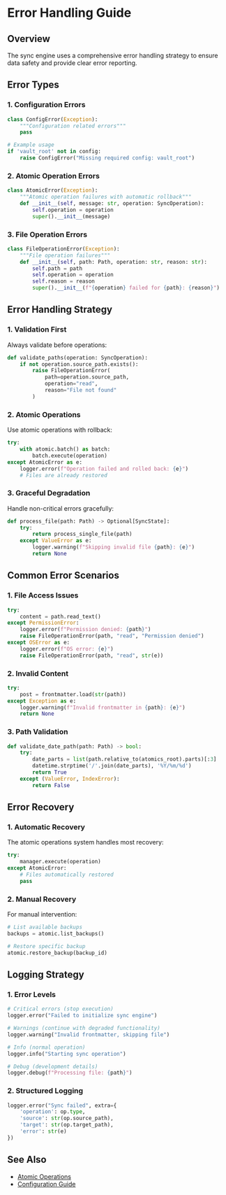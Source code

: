 # Error Handling Guide

## Overview
The sync engine uses a comprehensive error handling strategy to ensure data safety and provide clear error reporting.

## Error Types

### 1. Configuration Errors
```python
class ConfigError(Exception):
    """Configuration related errors"""
    pass

# Example usage
if 'vault_root' not in config:
    raise ConfigError("Missing required config: vault_root")
```

### 2. Atomic Operation Errors
```python
class AtomicError(Exception):
    """Atomic operation failures with automatic rollback"""
    def __init__(self, message: str, operation: SyncOperation):
        self.operation = operation
        super().__init__(message)
```

### 3. File Operation Errors
```python
class FileOperationError(Exception):
    """File operation failures"""
    def __init__(self, path: Path, operation: str, reason: str):
        self.path = path
        self.operation = operation
        self.reason = reason
        super().__init__(f"{operation} failed for {path}: {reason}")
```

## Error Handling Strategy

### 1. Validation First
Always validate before operations:
```python
def validate_paths(operation: SyncOperation):
    if not operation.source_path.exists():
        raise FileOperationError(
            path=operation.source_path,
            operation="read",
            reason="File not found"
        )
```

### 2. Atomic Operations
Use atomic operations with rollback:
```python
try:
    with atomic.batch() as batch:
        batch.execute(operation)
except AtomicError as e:
    logger.error(f"Operation failed and rolled back: {e}")
    # Files are already restored
```

### 3. Graceful Degradation
Handle non-critical errors gracefully:
```python
def process_file(path: Path) -> Optional[SyncState]:
    try:
        return process_single_file(path)
    except ValueError as e:
        logger.warning(f"Skipping invalid file {path}: {e}")
        return None
```

## Common Error Scenarios

### 1. File Access Issues
```python
try:
    content = path.read_text()
except PermissionError:
    logger.error(f"Permission denied: {path}")
    raise FileOperationError(path, "read", "Permission denied")
except OSError as e:
    logger.error(f"OS error: {e}")
    raise FileOperationError(path, "read", str(e))
```

### 2. Invalid Content
```python
try:
    post = frontmatter.load(str(path))
except Exception as e:
    logger.warning(f"Invalid frontmatter in {path}: {e}")
    return None
```

### 3. Path Validation
```python
def validate_date_path(path: Path) -> bool:
    try:
        date_parts = list(path.relative_to(atomics_root).parts)[:3]
        datetime.strptime('/'.join(date_parts), '%Y/%m/%d')
        return True
    except (ValueError, IndexError):
        return False
```

## Error Recovery

### 1. Automatic Recovery
The atomic operations system handles most recovery:
```python
try:
    manager.execute(operation)
except AtomicError:
    # Files automatically restored
    pass
```

### 2. Manual Recovery
For manual intervention:
```python
# List available backups
backups = atomic.list_backups()

# Restore specific backup
atomic.restore_backup(backup_id)
```

## Logging Strategy

### 1. Error Levels
```python
# Critical errors (stop execution)
logger.error("Failed to initialize sync engine")

# Warnings (continue with degraded functionality)
logger.warning("Invalid frontmatter, skipping file")

# Info (normal operation)
logger.info("Starting sync operation")

# Debug (development details)
logger.debug(f"Processing file: {path}")
```

### 2. Structured Logging
```python
logger.error("Sync failed", extra={
    'operation': op.type,
    'source': str(op.source_path),
    'target': str(op.target_path),
    'error': str(e)
})
```

## See Also
- [Atomic Operations](../components/atomic-operations.md)
- [Configuration Guide](configuration.md) 